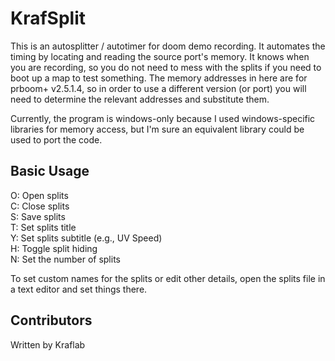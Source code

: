 # KrafSplit
This is an autosplitter / autotimer for doom demo recording.  It automates the
timing by locating and reading the source port's memory.  It knows when you are
recording, so you do not need to mess with the splits if you need to boot up a
map to test something.  The memory addresses in here are for prboom+ v2.5.1.4,
so in order to use a different version (or port) you will need to determine the
relevant addresses and substitute them.  
  
Currently, the program is windows-only because I used windows-specific libraries
for memory access, but I'm sure an equivalent library could be used to port the
code.

## Basic Usage
O: Open splits  
C: Close splits  
S: Save splits  
T: Set splits title  
Y: Set splits subtitle (e.g., UV Speed)  
H: Toggle split hiding  
N: Set the number of splits  
  
To set custom names for the splits or edit other details, open the splits file
in a text editor and set things there.

## Contributors
Written by Kraflab
